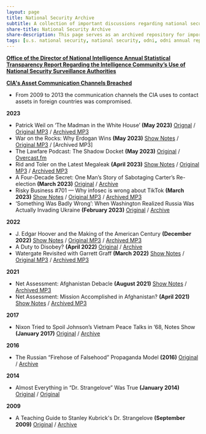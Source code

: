 ```yaml
---
layout: page
title: National Security Archive
subtitle: A collection of important discussions regarding national security. All links are archived in the case that the original becomes unavailable. If the site wasn’t able to be archived, a pdf of the page is included in the repository. If the original source is avaiable, please use it. It is important to recognize the authors for their substantial contributions to their respective fields.
share-title: National Security Archive
share-description: This page serves as an archived repository for important research into U.S. national security.
tags: [u.s. national security, national security, odni, odni annual report, odni national security, national security archive]
---
```



**[Office of the Director of National Intelligence Annual Statistical Transparency Report Regarding the Intelligence Community’s Use of National Security Surveillance Authorities](national-security/odni-annual-statistical-report.md)**

**[CIA's Asset Communication Channels Breached](national-security/cia-asset-communication-channels-breached.md)**
- From 2009 to 2013 the communication channels the CIA uses to contact assets in foreign countries was compromised.

**2023**
- Patrick Weil on ‘The Madman in the White House’ **(May 2023)** [Orignal](https://shows.acast.com/lawfare/episodes/patrick-weil-on-the-madman-in-the-white-house) / [Original MP3](https://stitcher2.acast.com/livestitches/5f0bbae43ab5c68e9f96ee43a9b0ff74.mp3?aid=6467c36503f4220011aabc62&chid=db70e2ba-3685-51cc-a106-97ac84d5ae4e&ci=jp39z3SnRWo4r9T2dmhT22IhHjR01j6ds0D8m01iTMt-W3V1mC4VqA%3D%3D&pf=embed&sv=sphinx%401.162.1&uid=65450be27c9772c1470e22ac87b455da&Expires=1687309228913&Key-Pair-Id=K38CTQXUSD0VVB&Signature=KboSKzSvS8sPYeNwCkhfKQui1T0fz81sWrB2n7kXzFrdYzUGEfHFSVHGLEmsml4YYxKTY-G649oOG7xLEms~TVUY04s9-Fsk9KhvOCnxTovwpfy1UwKDSIaoJkuGuM4LzEQIb7DB5YkP6cEkX6jXg1uOdOeTmDT1hmH1F84sh5nMrLmvqXxP0TcvoLAb4XKRbZUjMv5VLHo4SQWBTPv2dQvz35Rj-dSyPF8-u~CfVEpAGbSjQ9GDFXdYalq3MZMrReWjZAYT1XsP0EavFRYEqdA7G9Rv-9XtpZGbhqfd1itEX7qvocTLnPekHzngo2ulyRWyogJIprE73wwSzQm8dA__) / [Archived MP3](https://web.archive.org/web/20230620214543/https://stitcher2.acast.com/livestitches/5f0bbae43ab5c68e9f96ee43a9b0ff74.mp3?aid=6467c36503f4220011aabc62&chid=db70e2ba-3685-51cc-a106-97ac84d5ae4e&ci=jp39z3SnRWo4r9T2dmhT22IhHjR01j6ds0D8m01iTMt-W3V1mC4VqA%3D%3D&pf=embed&sv=sphinx%401.162.1&uid=65450be27c9772c1470e22ac87b455da&Expires=1687309228913&Key-Pair-Id=K38CTQXUSD0VVB&Signature=KboSKzSvS8sPYeNwCkhfKQui1T0fz81sWrB2n7kXzFrdYzUGEfHFSVHGLEmsml4YYxKTY-G649oOG7xLEms~TVUY04s9-Fsk9KhvOCnxTovwpfy1UwKDSIaoJkuGuM4LzEQIb7DB5YkP6cEkX6jXg1uOdOeTmDT1hmH1F84sh5nMrLmvqXxP0TcvoLAb4XKRbZUjMv5VLHo4SQWBTPv2dQvz35Rj-dSyPF8-u~CfVEpAGbSjQ9GDFXdYalq3MZMrReWjZAYT1XsP0EavFRYEqdA7G9Rv-9XtpZGbhqfd1itEX7qvocTLnPekHzngo2ulyRWyogJIprE73wwSzQm8dA__)
- War on the Rocks: Why Erdogan Wins **(May 2023)** [Show Notes](https://warontherocks.libsyn.com/why-erdogan-wins) / [Original MP3](https://content.libsyn.com/p/4/3/9/439ea6eeb53d4a68/WOTR_May_17_Turkey_V3.mp3?c_id=152325006&cs_id=152325006&response-content-type=audio%2Fmpeg&Expires=1687300603&Signature=WC1aLkZDsMjEQnVj~tAPg3Qs~zMlYLaLlJKPgexk8fCknmB5cOxgwJ7myaueKjBpwNBotAe-d8BFZh-IymcZwfR8DtWPDbimMuubIAXvOzgA9YYAr2SEhRl~N8Ib2Q2mcPNHVtmxnrFJDjUQ9w26hAdi9ZVR~CMdrEZ1qBqBN5CHDEdd90Qg~SxjaMKzY1IE8n7SMHZXZQb1foaJrhE59XrSEPDwroQRR~1I3kdO0G3VQHVJBTLMRwhRV2tehI9QVxvK4MDOvIQIsKC0R2QtIu03r83uJ30G9x3PHJp2P7ed0ZMKvicSbyNjfxv0-GzkdUX7Ufx3ZU-IsLvn10Y82g__&Key-Pair-Id=K1YS7LZGUP96OI) / [Archived MP3]
- The Lawfare Podcast: The Shadow Docket **(May 2023)** [Original](https://www.lawfareblog.com/lawfare-podcast-shadow-docket) / [Overcast.fm](https://overcast.fm/+vh1qs3hN8)
- Rid and Toler on the Latest Megaleak **(April 2023)** [Show Notes](https://shows.acast.com/lawfare/episodes/rid-and-toler-on-the-latest-megaleak) / [Original MP3](https://stitcher2.acast.com/livestitches/fcf697d244ee2987dbb7371f10dc992c.mp3?aid=6435e4fd9f37ad00103d225a&chid=db70e2ba-3685-51cc-a106-97ac84d5ae4e&ci=eVLXQRQ2EjO1M-RpXSY7WtvOggfeOuIcdH7bLjbvJMFgbkc8g7NcKA%3D%3D&pf=embed&sv=sphinx%401.162.1&uid=37e27899ad7b0daa984a4f9ae8a60ece&Expires=1687308336562&Key-Pair-Id=K38CTQXUSD0VVB&Signature=T-oFbQ8153MW9wzCugp4slVjdcwPgdwmhnOqzH7BIG8oPLTRhScItyuUR1oOJCYQgHkJUGYfrNxd-kh5Le7Uf6Sb4ZOfD5yKiQgywBiFWFl2iJQ1R09DkAGuf3v03Md9najY5AQ7ux3-PFUcsyLaYk~iMwVHsjX92m6GAe8L~q6JJtTnNs~UMpZOBDjdGX-zLGXgOdTED2FTMiYPWto7IROIAqyMlSzII5CEXaHT87gdGFW3Aib8r9KkuxpBBSe8APDdX1NOX1egmsHiRfZeZG4Pwqecch9OMWgM~sQ~8VORDOKVdNGgeRmGLtPwgpksTOVlFEsqM5j-SxVKl9bHvw__) / [Archived MP3](https://web.archive.org/web/20230620213124/https://stitcher2.acast.com/livestitches/fcf697d244ee2987dbb7371f10dc992c.mp3?aid=6435e4fd9f37ad00103d225a&chid=db70e2ba-3685-51cc-a106-97ac84d5ae4e&ci=eVLXQRQ2EjO1M-RpXSY7WtvOggfeOuIcdH7bLjbvJMFgbkc8g7NcKA%3D%3D&pf=embed&sv=sphinx%401.162.1&uid=37e27899ad7b0daa984a4f9ae8a60ece&Expires=1687308336562&Key-Pair-Id=K38CTQXUSD0VVB&Signature=T-oFbQ8153MW9wzCugp4slVjdcwPgdwmhnOqzH7BIG8oPLTRhScItyuUR1oOJCYQgHkJUGYfrNxd-kh5Le7Uf6Sb4ZOfD5yKiQgywBiFWFl2iJQ1R09DkAGuf3v03Md9najY5AQ7ux3-PFUcsyLaYk~iMwVHsjX92m6GAe8L~q6JJtTnNs~UMpZOBDjdGX-zLGXgOdTED2FTMiYPWto7IROIAqyMlSzII5CEXaHT87gdGFW3Aib8r9KkuxpBBSe8APDdX1NOX1egmsHiRfZeZG4Pwqecch9OMWgM~sQ~8VORDOKVdNGgeRmGLtPwgpksTOVlFEsqM5j-SxVKl9bHvw__)
- A Four-Decade Secret: One Man’s Story of Sabotaging Carter’s Re-election **(March 2023)** [Original](https://www.nytimes.com/2023/03/18/us/politics/jimmy-carter-october-surprise-iran-hostages.html) / [Archive](https://archive.md/k8UDM)
- Risky Business #701 — Why infosec is wrong about TikTok **(March 2023)** [Show Notes](https://risky.biz/RB701) / [Original MP3](https://media3.risky.biz/RB701.mp3) / [Archived MP3](https://web.archive.org/web/20230329140859/https://media3.risky.biz/RB701.mp3)
- ‘Something Was Badly Wrong’: When Washington Realized Russia Was Actually Invading Ukraine **(February 2023)** [Original](https://www.politico.com/news/magazine/2023/02/24/russia-ukraine-war-oral-history-00083757) / [Archive](https://archive.is/NJSsp)

**2022**
- J. Edgar Hoover and the Making of the American Century **(December 2022)** [Show Notes](https://shows.acast.com/lawfare/episodes/j-edgar-hoover-and-the-making-of-the-american-century) / [Original MP3](https://stitcher2.acast.com/livestitches/db5cdffe05669a4c9b8060754546b94c.mp3?aid=638ed0081a770900114bbd97&chid=db70e2ba-3685-51cc-a106-97ac84d5ae4e&ci=JGBMzKQNhSBVjqH70sTxOHYdoYWulpI7wlc3zzgkEVENvV3QloVwlQ%3D%3D&pf=rss&sv=sphinx%401.161.0&uid=6285d53211f6da9a722a6922ba6c9100&Expires=1685308522437&Key-Pair-Id=K38CTQXUSD0VVB&Signature=dc3vESeZ~N-V6rfM~neNiUkk-Cxl1ZHiHeEs~2gGeJBDNYW1ugTl6c7nzfYK~UxFj~nEzEpQm7iEgwXUym6x7dTnixdY-tt9IKs33kSCKDfJ3cVIIReU3Dxtc6zyBPQlrlXsB9IPCxz3uT5vQ04I-DTvAgBoI50i~1UxKPz7vOR62Iyv17So2R314wylPyUDIVrJKOqQVaBXUIia9typT5t6zl0DoKcSTcFhLnRvY4IpeAT7kVQg8m9O6PEYjJLj~OoJq0x0A-pS6U17gWcfQTP7pYt93kzD8owZXkYc7JM2RZpi7DjPzng6qD8FKDMIAPU3UpypWgFUWHLyQox2Lw__) / [Archived MP3](https://web.archive.org/web/20230620214654/https://stitcher2.acast.com/livestitches/db5cdffe05669a4c9b8060754546b94c.mp3?aid=638ed0081a770900114bbd97&chid=db70e2ba-3685-51cc-a106-97ac84d5ae4e&ci=JGBMzKQNhSBVjqH70sTxOHYdoYWulpI7wlc3zzgkEVENvV3QloVwlQ%3D%3D&pf=rss&sv=sphinx%401.161.0&uid=6285d53211f6da9a722a6922ba6c9100&Expires=1685308522437&Key-Pair-Id=K38CTQXUSD0VVB&Signature=dc3vESeZ~N-V6rfM~neNiUkk-Cxl1ZHiHeEs~2gGeJBDNYW1ugTl6c7nzfYK~UxFj~nEzEpQm7iEgwXUym6x7dTnixdY-tt9IKs33kSCKDfJ3cVIIReU3Dxtc6zyBPQlrlXsB9IPCxz3uT5vQ04I-DTvAgBoI50i~1UxKPz7vOR62Iyv17So2R314wylPyUDIVrJKOqQVaBXUIia9typT5t6zl0DoKcSTcFhLnRvY4IpeAT7kVQg8m9O6PEYjJLj~OoJq0x0A-pS6U17gWcfQTP7pYt93kzD8owZXkYc7JM2RZpi7DjPzng6qD8FKDMIAPU3UpypWgFUWHLyQox2Lw__)
- A Duty to Disobey? **(April 2022)** [Original](https://www.lawfareblog.com/duty-disobey) / [Archive](https://archive.ph/ssyvH)
- Watergate Revisited with Garrett Graff **(March 2022)** [Show Notes](https://shows.acast.com/lawfare/episodes/watergate-revisited-with-garrett-graff) / [Original MP3](https://stitcher2.acast.com/livestitches/49fba83b852c45d2aea227afc0b77bb2.mp3?aid=62280684b5a8a700128392e0&chid=db70e2ba-3685-51cc-a106-97ac84d5ae4e&ci=7r_DFlTSKM2sYL73NAHp-dSztQtLun1C8_AoIuQok8MeazfhiX8RIg%3D%3D&pf=embed&sv=sphinx%401.162.1&uid=128ef7aee61dd6e607dd76dde78de418&Expires=1687309365899&Key-Pair-Id=K38CTQXUSD0VVB&Signature=QrZykUgR7ddIkr5EbcPFn93AO4p6b~NHv8PeztG-m3c~hxwHxTF4f4~RyEh18YCB6~BguFaX8dmWATACQxW9oS8HeeLtN995ADHThHJ7-tkzkzjgarzhqWQXNWUED3IldTmcPXe0Tb2ucsQT5dCYEcFQxOYB-AZn68z2ktoySvMMNE8NH3CAjTl2cW4IhiPCdorBk6Lu1~EDrel~0CKYr84UeWUe3Tk9MV4RvDONitNg9DeP2bsaO8NAyhdX2C-46syV~uVy29OwnLqbG1oSa9Dgn3cHgqHf-7nYHwmOBX5p-dakujE08qrb7u3ty3oQRx1VQTnHWtITRhPkPUqmjQ__) / [Archived MP3](https://web.archive.org/web/20230620214813/https://stitcher2.acast.com/livestitches/49fba83b852c45d2aea227afc0b77bb2.mp3?aid=62280684b5a8a700128392e0&chid=db70e2ba-3685-51cc-a106-97ac84d5ae4e&ci=7r_DFlTSKM2sYL73NAHp-dSztQtLun1C8_AoIuQok8MeazfhiX8RIg%3D%3D&pf=embed&sv=sphinx%401.162.1&uid=128ef7aee61dd6e607dd76dde78de418&Expires=1687309365899&Key-Pair-Id=K38CTQXUSD0VVB&Signature=QrZykUgR7ddIkr5EbcPFn93AO4p6b~NHv8PeztG-m3c~hxwHxTF4f4~RyEh18YCB6~BguFaX8dmWATACQxW9oS8HeeLtN995ADHThHJ7-tkzkzjgarzhqWQXNWUED3IldTmcPXe0Tb2ucsQT5dCYEcFQxOYB-AZn68z2ktoySvMMNE8NH3CAjTl2cW4IhiPCdorBk6Lu1~EDrel~0CKYr84UeWUe3Tk9MV4RvDONitNg9DeP2bsaO8NAyhdX2C-46syV~uVy29OwnLqbG1oSa9Dgn3cHgqHf-7nYHwmOBX5p-dakujE08qrb7u3ty3oQRx1VQTnHWtITRhPkPUqmjQ__)

**2021**
- Net Assessment: Afghanistan Debacle **(August 2021)** [Show Notes](https://netassessment.libsyn.com/afghanistan-debacle) / [Archived MP3](https://web.archive.org/web/20230620215103/https://content.libsyn.com/p/a/b/f/abf99edcf62389b5/Net_Assessment_Aug_19_V2.mp3?c_id=109633808&cs_id=109633808&destination_id=808290&response-content-type=audio%2Fmpeg&Expires=1687303026&Signature=BNiOA6bucihTANZLUqMkn6b0TfJi6FzZN2PpZod5FPf36KwZjWZYGSaTZrnWvudgKzv3sQ56-qGV2EBKfo2WS~a03cbfzq9CnPQ28B~id2RcgZjk-04yxW7N~3NtqXWmqpAFiz~Rx~5A5i2YTXnAvRLcwYxBrKgG5393G4rR~e~-ntqGE0EFGb-CW0ogdaaL-aABkQUEtE0Fsyjv-uSr2hut7txNOQeAHlt-dK5AQesH0hkx6JkvAsVS~ADRQJ2RlWqQbCWbcSV7KrvORDI8vLrfPr~-ydMIRvwKQnQtLUozZzM5WY9SLXy6wxDJ23VIRDm1Xi9WXqeeDXyQCAlWgw__&Key-Pair-Id=K1YS7LZGUP96OI)
- Net Assessment: Mission Accomplished in Afghanistan? **(April 2021)** [Show Notes](https://netassessment.libsyn.com/mission-accomplished-in-afghanistan) / [Archived MP3](https://web.archive.org/web/20230620215230/https://content.libsyn.com/p/7/c/d/7cd9ce40cf42c028/Net_Assessment_65_20200429_Mix_6.mp3?c_id=102032411&cs_id=102032411&destination_id=808290&response-content-type=audio%2Fmpeg&Expires=1687302454&Signature=M5gKy8PUau~0Ich2mosJY~C-GT7Pd18-yUTpOPJn3YcXeQ-oTxe-sLcthF1s8ZAuxkbDL843zRJKZH-ufM~77Ai4TghpfMSFfI0G-XyWmuwUEOupX9FL4jEpqZCqLlqRm-gDOwPZ5DyIhjhwQVxzq8rCDIqB8hwA1lZce5nkF9Y4sNec5gRFcqaKsjxvM-dggfILlkVST1cghPTAiltNkO-gzD~1-pkLJS6r5OjXiBdO~EIEko2cz7aNkTqwdPpxI613~2t00r6wnjdsgKntkOP7MMXU5y3zMWcR92~Ewb51OGuZtkcTpL1vjEc8lbtc10R86Oi~gm--aMdByfiDYA__&Key-Pair-Id=K1YS7LZGUP96OI)

**2017**
- Nixon Tried to Spoil Johnson’s Vietnam Peace Talks in ’68, Notes Show **(January 2017)** [Original](https://www.nytimes.com/2017/01/02/us/politics/nixon-tried-to-spoil-johnsons-vietnam-peace-talks-in-68-notes-show.html) / [Archive](https://archive.ph/LsOKr)

**2016**
- The Russian “Firehose of Falsehood” Propaganda Model **(2016)** [Original](https://www.rand.org/pubs/perspectives/PE198.html) / [Archive](https://archive.md/NVoXf)

**2014**
- Almost Everything in “Dr. Strangelove” Was True **(January 2014)** [Original](http://www.newyorker.com/news/news-desk/almost-everything-in-dr-strangelove-was-true) / [Original](https://archive.md/CEaWp)

**2009**
- A Teaching Guide to Stanley Kubrick's Dr. Strangelove **(September 2009)** [Original](https://www3.nd.edu/~dlindley/handouts/strangelovenotes.html) / [Archive](https://archive.md/9vw62)
